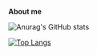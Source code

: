 **About me**

![Anurag's GitHub stats](https://github-readme-stats.vercel.app/api?username=iAmFrogger&show_icons=true&theme=dark)


[![Top Langs](https://github-readme-stats.vercel.app/api/top-langs/?username=iAmFrogger&layout=demo)](https://github.com/anuraghazra/github-readme-stats)
